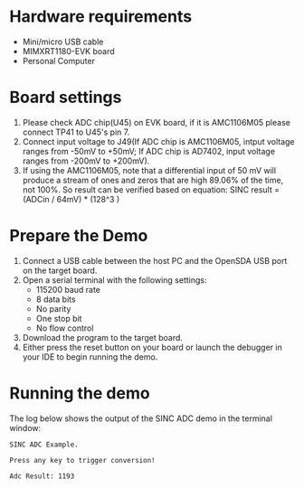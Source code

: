 Hardware requirements
=====================
- Mini/micro USB cable
- MIMXRT1180-EVK board
- Personal Computer

Board settings
============
1. Please check ADC chip(U45) on EVK board, if it is AMC1106M05 please connect TP41 to U45's pin 7.
2. Connect input voltage to J49(If ADC chip is AMC1106M05, intput voltage ranges from -50mV to +50mV; If ADC chip is
    AD7402, input voltage ranges from -200mV to +200mV).
3. If using the AMC1106M05, note that a differential input of 50 mV will produce a stream of ones and zeros that are
   high 89.06% of the time, not 100%. So result can be verified based on equation: SINC result =(ADCin / 64mV) * (128^3 )

Prepare the Demo
===============
1.  Connect a USB cable between the host PC and the OpenSDA USB port on the target board. 
2.  Open a serial terminal with the following settings:
    - 115200 baud rate
    - 8 data bits
    - No parity
    - One stop bit
    - No flow control
3.  Download the program to the target board.
4.  Either press the reset button on your board or launch the debugger in your IDE to begin running the demo.

Running the demo
================   
The log below shows the output of the SINC ADC demo in the terminal window:
~~~~~~~~~~~~~~~~~~~~~~~~~~~~~~~~~~~
SINC ADC Example.

Press any key to trigger conversion!

Adc Result: 1193

~~~~~~~~~~~~~~~~~~~~~~~~~~~~~~~~~~~
